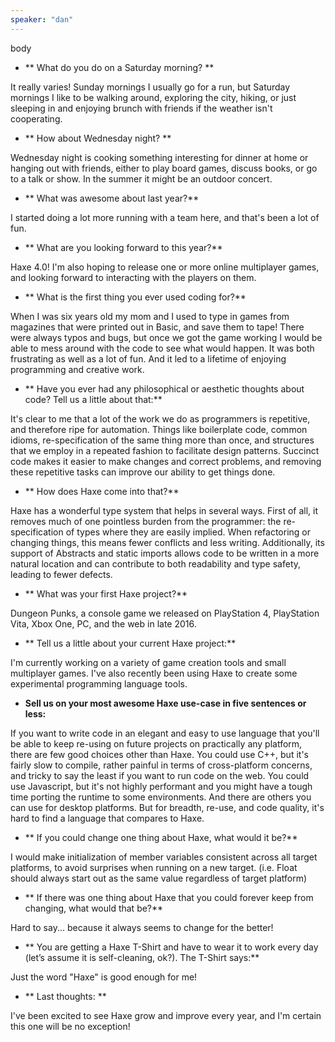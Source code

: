 ```yaml
---
speaker: "dan"
---
```


body
* ** What do you do on a Saturday morning? **

It really varies! Sunday mornings I usually go for a run, but Saturday mornings I like to be walking around, exploring the city, hiking, or just sleeping in and enjoying brunch with friends if the weather isn't cooperating.

* ** How about Wednesday night? **

Wednesday night is cooking something interesting for dinner at home or hanging out with friends, either to play board games, discuss books, or go to a talk or show. In the summer it might be an outdoor concert.

* ** What was awesome about last year?**

I started doing a lot more running with a team here, and that's been a lot of fun.

* ** What are you looking forward to this year?**

Haxe 4.0! I'm also hoping to release one or more online multiplayer games, and looking forward to interacting with the players on them.

* ** What is the first thing you ever used coding for?**

When I was six years old my mom and I used to type in games from magazines that were printed out in Basic, and save them to tape! There were always typos and bugs, but once we got the game working I would be able to mess around with the code to see what would happen. It was both frustrating as well as a lot of fun. And it led to a lifetime of enjoying programming and creative work.

* ** Have you ever had any philosophical or aesthetic thoughts about code? Tell us a little about that:**

It's clear to me that a lot of the work we do as programmers is repetitive, and therefore ripe for automation. Things like boilerplate code, common idioms, re-specification of the same thing more than once, and structures that we employ in a repeated fashion to facilitate design patterns. Succinct code makes it easier to make changes and correct problems, and removing these repetitive tasks can improve our ability to get things done.

* ** How does Haxe come into that?**

Haxe has a wonderful type system that helps in several ways. First of all, it removes much of one pointless burden from the programmer: the re-specification of types where they are easily implied. When refactoring or changing things, this means fewer conflicts and less writing. Additionally, its support of Abstracts and static imports allows code to be written in a more natural location and can contribute to both readability and type safety, leading to fewer defects.

* ** What was your first Haxe project?**

Dungeon Punks, a console game we released on PlayStation 4, PlayStation Vita, Xbox One, PC, and the web in late 2016.

* ** Tell us a little about your current Haxe project:**

I'm currently working on a variety of game creation tools and small multiplayer games. I've also recently been using Haxe to create some experimental programming language tools.

* **Sell us on your most awesome Haxe use-case in five sentences or less:**

If you want to write code in an elegant and easy to use language that you'll be able to keep re-using on future projects on practically any platform, there are few good choices other than Haxe. You could use C++, but it's fairly slow to compile, rather painful in terms of cross-platform concerns, and tricky to say the least if you want to run code on the web. You could use Javascript, but it's not highly performant and you might have a tough time porting the runtime to some environments. And there are others you can use for desktop platforms. But for breadth, re-use, and code quality, it's hard to find a language that compares to Haxe.

* ** If you could change one thing about Haxe, what would it be?**

I would make initialization of member variables consistent across all target platforms, to avoid surprises when running on a new target. (i.e. Float should always start out as the same value regardless of target platform)

* ** If there was one thing about Haxe that you could forever keep from changing, what would that be?**

Hard to say... because it always seems to change for the better!

* ** You are getting a Haxe T-Shirt and have to wear it to work every day (let’s assume it is self-cleaning, ok?). The T-Shirt says:**

Just the word "Haxe" is good enough for me!

* ** Last thoughts: **

I've been excited to see Haxe grow and improve every year, and I'm certain this one will be no exception!